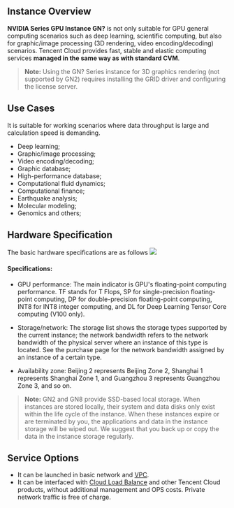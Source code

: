 ## Instance Overview
**NVIDIA Series GPU Instance GN?** is not only suitable for GPU general computing scenarios such as deep learning, scientific computing, but also for graphic/image processing (3D rendering, video encoding/decoding) scenarios. Tencent Cloud provides fast, stable and elastic computing services **managed in the same way as with standard CVM**.

>**Note:**
> Using the GN? Series instance for 3D graphics rendering (not supported by GN2) requires installing the GRID driver and configuring the license server.

## Use Cases
It is suitable for working scenarios where data throughput is large and calculation speed is demanding.
 - Deep learning;
 - Graphic/image processing;
 - Video encoding/decoding;
 - Graphic database;
 - High-performance database;
 - Computational fluid dynamics;
 - Computational finance;
 - Earthquake analysis;
 - Molecular modeling;
 - Genomics and others;

## Hardware Specification
The basic hardware specifications are as follows
![](https://main.qcloudimg.com/raw/645c22041ad1af6b2cb8463aab931a69.jpg)
#### Specifications:
- GPU performance: The main indicator is GPU's floating-point computing performance. TF stands for T Flops, SP for single-precision floating-point computing, DP for double-precision floating-point computing, INT8 for INT8 integer computing, and DL for Deep Learning Tensor Core computing (V100 only).

- Storage/network: The storage list shows the storage types supported by the current instance; the network bandwidth refers to the network bandwidth of the physical server where an instance of this type is located. See the purchase page for the network bandwidth assigned by an instance of a certain type.

- Availability zone: Beijing 2 represents Beijing Zone 2, Shanghai 1 represents Shanghai Zone 1, and Guangzhou 3 represents Guangzhou Zone 3, and so on.

>**Note:**
>GN2 and GN8 provide SSD-based local storage. When instances are stored locally, their system and data disks only exist within the life cycle of the instance. When these instances expire or are terminated by you, the applications and data in the instance storage will be wiped out. We suggest that you back up or copy the data in the instance storage regularly.

## Service Options
- It can be launched in basic network and [VPC](/doc/product/213/5227).
- It can be interfaced with [Cloud Load Balance](/doc/product/214/524) and other Tencent Cloud products, without additional management and OPS costs. Private network traffic is free of charge.
